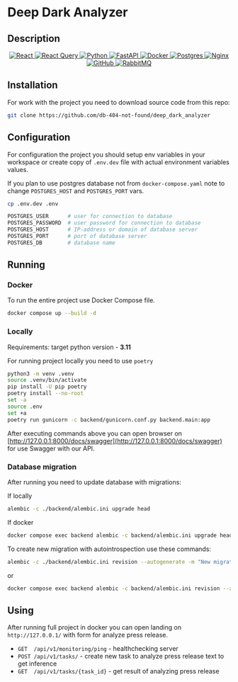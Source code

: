 # Deep Dark Analyzer

## Description

<a href="https://github.com/Ileriayo/markdown-badges">
  <p align="center">
    <img alt="React" src="https://img.shields.io/badge/react-%2320232a.svg?style=for-the-badge&logo=react&logoColor=%2361DAFB" />
    <img alt="React Query" src="https://img.shields.io/badge/-React%20Query-FF4154?style=for-the-badge&logo=react%20query&logoColor=white" />
    <img alt="Python" src="https://img.shields.io/badge/python-3670A0?style=for-the-badge&logo=python&logoColor=ffdd54"/>
    <img alt="FastAPI" src="https://img.shields.io/badge/FastAPI-005571?style=for-the-badge&logo=fastapi"/>
    <img alt="Docker" src="https://img.shields.io/badge/docker-%230db7ed.svg?style=for-the-badge&logo=docker&logoColor=white"/>
    <img alt="Postgres" src="https://img.shields.io/badge/postgres-%23316192.svg?style=for-the-badge&logo=postgresql&logoColor=white"/>
    <img alt="Nginx" src="https://img.shields.io/badge/nginx-%23009639.svg?style=for-the-badge&logo=nginx&logoColor=white"/>
    <img alt="GitHub" src="https://img.shields.io/badge/github-%23121011.svg?style=for-the-badge&logo=github&logoColor=white"/>
    <img alt="RabbitMQ" src="https://img.shields.io/badge/Rabbitmq-FF6600?style=for-the-badge&logo=rabbitmq&logoColor=white"/>
  </p>
</a>

## Installation

For work with the project you need to download source code from this repo:

```bash
git clone https://github.com/db-404-not-found/deep_dark_analyzer
```

## Configuration

For configuration the project you should setup env variables in your workspace or create
copy of  `.env.dev` file with actual environment variables values.

If you plan to use postgres database not from `docker-compose.yaml` note to change
`POSTGRES_HOST` and `POSTGRES_PORT` vars.

```bash
cp .env.dev .env
```

```bash
POSTGRES_USER      # user for connection to database
POSTGRES_PASSWORD  # user password for connection to database
POSTGRES_HOST      # IP-address or domain of database server
POSTGRES_PORT      # port of database server
POSTGRES_DB        # database name
```

## Running

### Docker

To run the entire project use Docker Compose file.

```bash
docker compose up --build -d
```

### Locally

Requirements: target python version - **3.11**

For running project locally you need to use `poetry`

```bash
python3 -m venv .venv
source .venv/bin/activate
pip install -U pip poetry
poetry install --no-root
set -a
source .env
set +a
poetry run gunicorn -c backend/gunicorn.conf.py backend.main:app
```

After executing commands above you can open browser on
[http://127.0.0.1:8000/docs/swagger](http://127.0.0.1:8000/docs/swagger) for use
Swagger with our API.

### Database migration

After running you need to update database with migrations:

If locally

```bash
alembic -c ./backend/alembic.ini upgrade head
```

If docker

```bash
docker compose exec backend alembic -c backend/alembic.ini upgrade head
```

To create new migration with autointrospection use these commands:

```bash
alembic -c ./backend/alembic.ini revision --autogenerate -m "New migration name"
```

or

```bash
docker compose exec backend alembic -c backend/alembic.ini revision --autogenerate -m "New migration name"
```

## Using

After running full project in docker you can open landing on `http://127.0.0.1/` with
form for analyze press release.

- `GET  /api/v1/monitoring/ping` - healthchecking server
- `POST /api/v1/tasks/` - create new task to analyze press release text to get inference
- `GET  /api/v1/tasks/{task_id}` - get result of analyzing press release